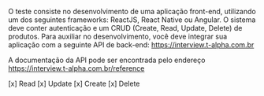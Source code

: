 O teste consiste no desenvolvimento de uma aplicação front-end, utilizando um dos seguintes frameworks: ReactJS, React Native ou Angular. O sistema deve conter autenticação e um CRUD (Create, Read, Update, Delete) de produtos. Para auxiliar no desenvolvimento, você deve integrar sua aplicação com a seguinte API de back-end: https://interview.t-alpha.com.br

A documentação da API pode ser encontrada pelo endereço https://interview.t-alpha.com.br/reference


[x] Read
[x] Update
[x] Create
[x] Delete